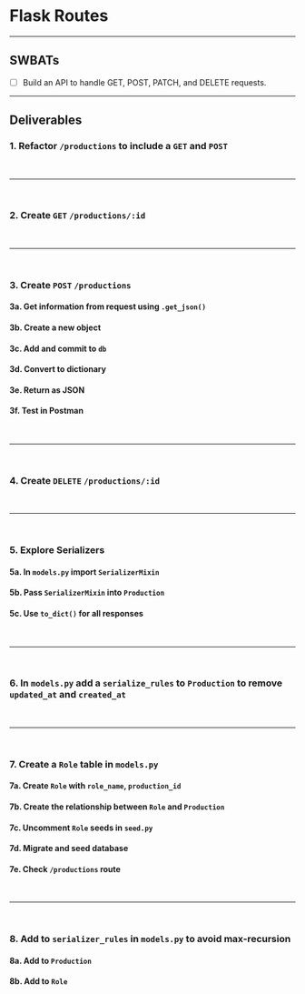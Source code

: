 # Flask Routes

---

## SWBATs

- [ ] Build an API to handle GET, POST, PATCH, and DELETE requests.

---

## Deliverables

### 1. Refactor `/productions` to include a `GET` and `POST`

<br />

---

<br />

### 2. Create `GET` `/productions/:id`

<br />

---

<br />

### 3. Create `POST` `/productions`
#### 3a. Get information from request using `.get_json()`
#### 3b. Create a new object
#### 3c. Add and commit to `db`
#### 3d. Convert to dictionary
#### 3e. Return as JSON
#### 3f. Test in Postman

<br />

---

<br />

### 4. Create `DELETE` `/productions/:id`

<br />

---

<br />

### 5. Explore Serializers
#### 5a. In `models.py` import `SerializerMixin`
#### 5b. Pass `SerializerMixin` into `Production`
#### 5c. Use `to_dict()` for all responses

<br />

---

<br />

### 6. In `models.py` add a `serialize_rules` to `Production` to remove `updated_at` and `created_at`

<br />

---

<br />

### 7. Create a `Role` table in `models.py`
#### 7a. Create `Role` with `role_name`, `production_id`
#### 7b. Create the relationship between `Role` and `Production`
#### 7c. Uncomment `Role` seeds in `seed.py`
#### 7d. Migrate and seed database
#### 7e. Check `/productions` route

<br />

---

<br />

### 8. Add to `serializer_rules` in `models.py` to avoid max-recursion
#### 8a. Add to `Production`
#### 8b. Add to `Role`
